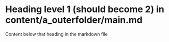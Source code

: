 # Heading level 1 (should become 2) in content/a_outerfolder/main.md

Content below that heading in the markdown file